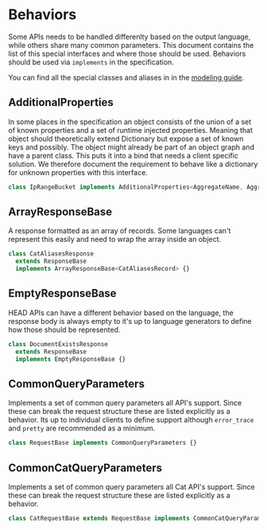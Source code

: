 # Behaviors

Some APIs needs to be handled differenlty based on the output language, while others share many common parameters.
This document contains the list of this special interfaces and where those should be used.
Behaviors should be used via `implements` in the specification.

You can find all the special classes and aliases in in the [modeling guide](./modeling-guide.md).

## AdditionalProperties

In some places in the specification an object consists of the union of a set of known properties
and a set of runtime injected properties. Meaning that object should theoretically extend Dictionary but expose
a set of known keys and possibly. The object might already be part of an object graph and have a parent class.
This puts it into a bind that needs a client specific solution.
We therefore document the requirement to behave like a dictionary for unknown properties with this interface.

```ts
class IpRangeBucket implements AdditionalProperties<AggregateName, Aggregate> {}
```

## ArrayResponseBase

A response formatted as an array of records.
Some languages can't represent this easily and need to wrap the
array inside an object.

```ts
class CatAliasesResponse
  extends ResponseBase
  implements ArrayResponseBase<CatAliasesRecord> {}
```

## EmptyResponseBase

HEAD APIs can have a different behavior based on the language,
the response body is always empty to it's up to language generators
to define how those should be represented.

```ts
class DocumentExistsResponse
  extends ResponseBase
  implements EmptyResponseBase {}
```

## CommonQueryParameters

Implements a set of common query parameters all API's support.
Since these can break the request structure these are listed explicitly as a behavior.
Its up to individual clients to define support although `error_trace` and `pretty` are
recommended as a minimum.

```ts
class RequestBase implements CommonQueryParameters {}
```

## CommonCatQueryParameters

Implements a set of common query parameters all Cat API's support.
Since these can break the request structure these are listed explicitly as a behavior.

```ts
class CatRequestBase extends RequestBase implements CommonCatQueryParameters {}
```